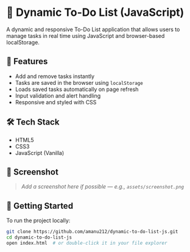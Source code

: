 # 📝 Dynamic To-Do List (JavaScript)

A dynamic and responsive To-Do List application that allows users to manage tasks in real time using JavaScript and browser-based localStorage.

## 🚀 Features
- Add and remove tasks instantly
- Tasks are saved in the browser using `localStorage`
- Loads saved tasks automatically on page refresh
- Input validation and alert handling
- Responsive and styled with CSS

## 🛠 Tech Stack
- HTML5
- CSS3
- JavaScript (Vanilla)

## 📸 Screenshot
> _Add a screenshot here if possible — e.g., `assets/screenshot.png`_

## 📁 Getting Started

To run the project locally:

```bash
git clone https://github.com/amanu212/dynamic-to-do-list-js.git
cd dynamic-to-do-list-js
open index.html  # or double-click it in your file explorer
